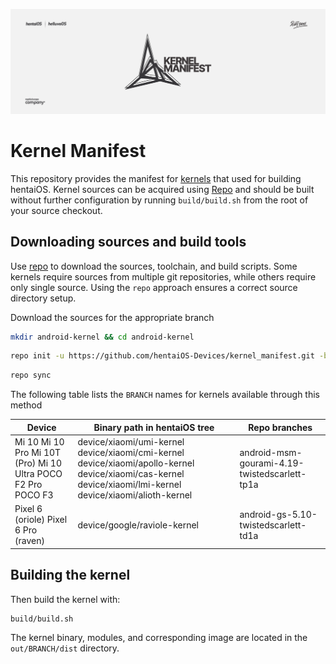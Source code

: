 ![Banner](assets/kmhead.png)

# Kernel Manifest

This repository provides the manifest for [kernels](https://source.android.com/devices/architecture/kernel) that used for building hentaiOS. Kernel sources can be acquired using [Repo](https://source.android.com/setup/develop/repo#init) and should be built without further configuration by running `build/build.sh` from the root of your source checkout.

## Downloading sources and build tools

Use [repo](https://source.android.com/setup/develop/repo#init) to download the sources, toolchain, and build scripts. Some kernels require sources from multiple git repositories, while others require only single source. Using the `repo` approach ensures a correct source directory setup.

Download the sources for the appropriate branch

```bash
mkdir android-kernel && cd android-kernel
```

```bash
repo init -u https://github.com/hentaiOS-Devices/kernel_manifest.git -b BRANCH
```

```bash
repo sync
```

The following table lists the `BRANCH` names for kernels available through this method

| Device                                                       | Binary path in hentaiOS tree                                                                                                                                | Repo branches                                 |
|--------------------------------------------------------------|-------------------------------------------------------------------------------------------------------------------------------------------------------------|-----------------------------------------------|
| Mi 10 Mi 10 Pro Mi 10T (Pro) Mi 10 Ultra POCO F2 Pro POCO F3 | device/xiaomi/umi-kernel device/xiaomi/cmi-kernel device/xiaomi/apollo-kernel device/xiaomi/cas-kernel device/xiaomi/lmi-kernel device/xiaomi/alioth-kernel | android-msm-gourami-4.19-twistedscarlett-tp1a |
| Pixel 6 (oriole) Pixel 6 Pro (raven)                         | device/google/raviole-kernel                                                                                                                                | android-gs-5.10-twistedscarlett-td1a          |
## Building the kernel

Then build the kernel with:

```bash
build/build.sh
```

The kernel binary, modules, and corresponding image are located in the `out/BRANCH/dist` directory.
